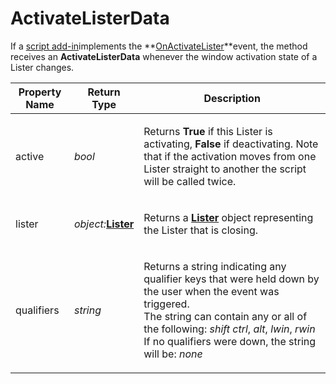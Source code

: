 # ActivateListerData

If a [script add-in](/Manual/scripting/script_add-ins/README.md)implements the **[OnActivateLister](../scripting_events/onactivatelister.md)**event, the method receives an **ActivateListerData** whenever the window activation state of a Lister changes.

<table>
<thead><tr><th>
Property Name</th><th>
Return Type</th><th>
Description
</th></tr></thead><tbody><tr><td>
active</td><td>

*bool*</td><td>

Returns **True** if this Lister is activating, **False** if deactivating. Note that if the activation moves from one Lister straight to another the script will be called twice.
</td></tr><tr><td>
lister</td><td>

*object:***[Lister](lister.md)**</td><td>

Returns a **[Lister](lister.md)** object representing the Lister that is closing.
</td></tr><tr><td>
qualifiers</td><td>

*string*</td><td>

Returns a string indicating any qualifier keys that were held down by the user when the event was triggered.  
The string can contain any or all of the following: *shift* *ctrl*, *alt*, *lwin*, *rwin*  
If no qualifiers were down, the string will be: *none*
</td></tr></tbody>
</table>

